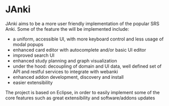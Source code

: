 JAnki
=====

JAnki aims to be a more user friendly implementation of the popular SRS Anki.
Some of the feature the will be implemented include:
- a uniform, accessible UI, with more keyboard control and less usage of modal popups
- enhanced card editor with autocomplete and/or basic UI editor
- improved search UI
- enhanced study planning and graph visualization
- under the hood: decoupling of domain and UI data, well defined set of API and restful services to integrate with webanki
- enhanced addon development, discovery and install
- easier extensibility

The project is based on Eclipse, in order to easily implement some of the core features such as great extensibility and software/addons updates
